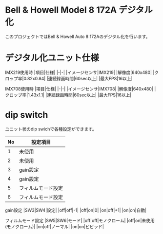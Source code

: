 # Bell & Howell Model 8 172A デジタル化

このプロジェクトではBell & Howell Auto 8 172Aのデジタル化を行います。

# デジタル化ユニット仕様

IMX219使用時
|項目|仕様|
|-|-|
|イメージセンサ|IMX219|
|解像度|640x480|
|クロップ率|0.82x0.84|
|連続録画時間|60sec以上|
|最大FPS|16以上|

IMX708使用時
|項目|仕様|
|-|-|
|イメージセンサ|IMX708|
|解像度|640x480|
|クロップ率|1.43x1.1|
|連続録画時間|60sec以上|
|最大FPS|16以上|

# dip switch
ユニット状のdip swichで各種設定ができます。

|No|設定項目|
|-|-|
|1|未使用|
|2|未使用|
|3|gain設定|
|4|gain設定|
|5|フィルムモード設定|
|6|フィルムモード設定|

gain設定
|SW3|SW4|設定|
|off|off|-1|
|off|on|0|
|on|off|+1|
|on|on|自動|


フィルムモード設定
|SW5|SW6|モード|
|off|off|モノクローム|
|off|on|未使用(モノクローム)|
|on|off|ノーマル|
|on|on|ビビッド|

